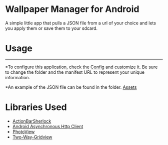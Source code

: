 # Wallpaper Manager for Android

A simple little app that pulls a JSON file from a url of your choice and lets you apply them or save them to your sdcard.

# Usage
-----
*To configure this application, check the [Config](https://github.com/Bencodes/Wallpaper-Manager/blob/master/res/values/config.xml) and customize it. Be sure to change the folder and the manifest URL to represent your unique information.

*An example of the JSON file can be found in the folder. [Assets](https://raw.github.com/Bencodes/Wallpaper-Manager/master/assets/demo-manifest.json)


# Libraries Used
* [ActionBarSherlock](http://actionbarsherlock.com/)  
* [Android Asynchronous Http Client](http://loopj.com/android-async-http/)  
* [PhotoView](https://github.com/chrisbanes/PhotoView)
* [Two-Way-Gridview](https://github.com/jess-anders/two-way-gridview)
